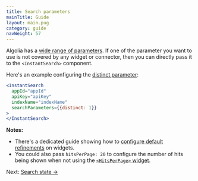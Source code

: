 ```yaml
---
title: Search parameters
mainTitle: Guide
layout: main.pug
category: guide
navWeight: 57
---
```


Algolia has a [wide range of parameters](https://www.algolia.com/doc/api-client/javascript/search#search-parameters). If one of the parameter you want to use is not covered by any widget or connector, then you can directly pass it to the `<InstantSearch>` component.

Here's an example configuring the [distinct parameter](https://www.algolia.com/doc/api-client/javascript/parameters#distinct):

```jsx
<InstantSearch
  appId="appId"
  apiKey="apiKey"
  indexName="indexName"
  searchParameters={{distinct: 1}}
>
</InstantSearch>
```

**Notes:**
* There's a dedicated guide showing how to [configure default refinements](/guide/Default%20refinements.html) on widgets.
* You could also pass `hitsPerPage: 20` to configure the number of hits being shown when not using
the [`<HitsPerPage>` widget](/widgets/HitsPerPage.html).

<div class="guide-nav">
Next: <a href="/guide/Search state.html">Search state →</a>
</div>
